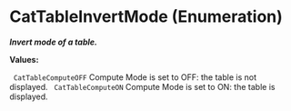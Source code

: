# CatTableInvertMode (Enumeration)

**_Invert mode of a table._**

**Values:**

` CatTableComputeOFF`      Compute Mode is set to OFF: the table is not displayed.
` CatTableComputeON`      Compute Mode is set to ON: the table is displayed.